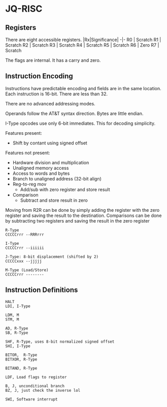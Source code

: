 # JQ-RISC

## Registers

There are eight accessible registers.
|Rx|Significance|
-|-
R0 | Scratch
R1 | Scratch
R2 | Scratch
R3 | Scratch
R4 | Scratch
R5 | Scratch
R6 | Zero
R7 | Scratch

The flags are internal. It has a carry and zero.

## Instruction Encoding

Instructions have predictable encoding and fields are in the same location. Each instruction is 16-bit. There are less than 32.

There are no advanced addressing modes.

Operands follow the AT&T syntax direction. Bytes are little endian.

I-Type opcodes use only 6-bit immediates. This for decoding simplicity.

Features present:
* Shift by contant using signed offset

Features not present:
* Hardware division and multiplication
* Unaligned memory access
* Access to words and bytes
* Branch to unaligned address (32-bit align)
* Reg-to-reg mov
  * Add/sub with zero register and store result
* Comparison
  * Subtract and store result in zero

Moving from R2R can be done by simply adding the register with the zero register and saving the result to the destination. Comparisons can be done by subtracting two registers and saving the result in the zero register

```
R-Type
CCCCCrrr --RRRrrr

I-Type
CCCCCrrr --iiiiii

J-Type: 8-bit displacement (shifted by 2)
CCCCCxxx --jjjjj

M-Type (Load/Store)
CCCCCrrr --------
```
## Instruction Definitions
```
HALT
LDI, I-Type

LDM, M
STM, M

AD, R-Type
SB, R-Type

SHF, R-Type, uses 8-bit normalized signed offset
SHI, I-Type

BITOR,  R-Type
BITXOR, R-Type

BITAND, R-Type

LDF, Load flags to register

B, J, unconditional branch
BZ, J, just check the inverse lol

SWI, Software interrupt

```